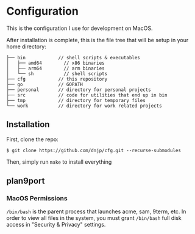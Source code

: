 # Configuration

This is the configuration I use for development on MacOS.

After installation is complete, this is the file tree that will be setup in your
home directory:

```
├── bin            // shell scripts & executables
│   ├── amd64        // x86 binaries
│   ├── arm64        // arm binaries
│   └── sh           // shell scripts
├── cfg            // this repository
├── go             // GOPATH
├── personal       // directory for personal projects
├── src            // code for utilities that end up in bin
├── tmp            // directory for temporary files
└── work           // directory for work related projects
```

## Installation

First, clone the repo:

```
$ git clone https://github.com/dnjp/cfg.git --recurse-submodules
```

Then, simply run `make` to install everything

## plan9port

### MacOS Permissions

`/bin/bash` is the parent process that launches acme, sam, 9term, etc. In order
to view all files in the system, you must grant `/bin/bash` full disk access in
"Security & Privacy" settings.

